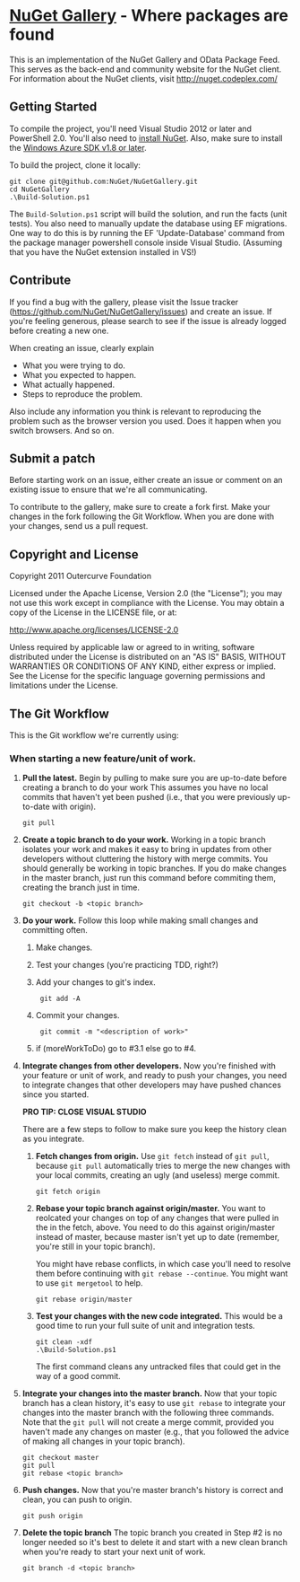 [NuGet Gallery](http://nuget.org/) - Where packages are found
=======================================================================
This is an implementation of the NuGet Gallery and OData Package Feed. This serves as the back-end and community 
website for the NuGet client. For information about the NuGet clients, visit http://nuget.codeplex.com/

## Getting Started

To compile the project, you'll need Visual Studio 2012 or later and PowerShell 2.0. You'll also need to 
[install NuGet](http://docs.nuget.org/docs/start-here/installing-nuget). Also, make sure to install the 
[Windows Azure SDK v1.8 or later](http://www.microsoft.com/windowsazure/sdk/).

To build the project, clone it locally:

    git clone git@github.com:NuGet/NuGetGallery.git
    cd NuGetGallery
    .\Build-Solution.ps1

The `Build-Solution.ps1` script will build the solution, and run the facts (unit tests). 
You also need to manually update the database using EF migrations. One way to do this is by running the 
EF 'Update-Database' command from the package manager powershell console inside Visual Studio.
(Assuming that you have the NuGet extension installed in VS!)

## Contribute
If you find a bug with the gallery, please visit the Issue tracker (https://github.com/NuGet/NuGetGallery/issues) and 
create an issue. If you're feeling generous, please search to see if the issue is already logged before creating a 
new one.

When creating an issue, clearly explain
* What you were trying to do.
* What you expected to happen.
* What actually happened.
* Steps to reproduce the problem.

Also include any information you think is relevant to reproducing the problem such as the browser version you used. 
Does it happen when you switch browsers. And so on.

## Submit a patch
Before starting work on an issue, either create an issue or comment on an existing issue to ensure that we're all 
communicating.

To contribute to the gallery, make sure to create a fork first. Make your changes in the fork following 
the Git Workflow. When you are done with your changes, send us a pull request.

## Copyright and License
Copyright 2011 Outercurve Foundation

Licensed under the Apache License, Version 2.0 (the "License"); you may not use this work except in compliance with 
the License. You may obtain a copy of the License in the LICENSE file, or at:

http://www.apache.org/licenses/LICENSE-2.0

Unless required by applicable law or agreed to in writing, software distributed under the License is distributed on 
an "AS IS" BASIS, WITHOUT WARRANTIES OR CONDITIONS OF ANY KIND, either express or implied. See the License for the 
specific language governing permissions and limitations under the License.

## The Git Workflow

This is the Git workflow we're currently using:

### When starting a new feature/unit of work.
    
1.  __Pull the latest.__
    Begin by pulling to make sure you are up-to-date before creating a branch to do your work 
    This assumes you have no local commits that haven't yet been pushed (i.e., that you were 
    previously up-to-date with origin).
    
        git pull 
    
2.  __Create a topic branch to do your work.__
    Working in a topic branch isolates your work and makes it easy to bring in updates from
    other developers without cluttering the history with merge commits. You should generally
    be working in topic branches. If you do make changes in the master branch, just run this
    command before commiting them, creating the branch just in time.

        git checkout -b <topic branch>
    
3.  __Do your work.__
    Follow this loop while making small changes and committing often.    

    1.  Make changes.
    2. Test your changes (you're practicing TDD, right?)
    3. Add your changes to git's index.
        
            git add -A

    4. Commit your changes.
        
            git commit -m "<description of work>"
        
    5. if (moreWorkToDo) go to #3.1 else go to #4.

4.  __Integrate changes from other developers.__ 
    Now you're finished with your feature or unit of work, and ready to push your changes, 
    you need to integrate changes that other developers may have pushed chances since you 
    started.

    __PRO TIP: CLOSE VISUAL STUDIO__
    
    There are a few steps to follow to make sure you keep the history clean as you integrate.
    
    1.  __Fetch changes from origin.__
        Use `git fetch` instead of `git pull`, because `git pull` automatically tries to merge the 
        new changes with your local commits, creating an ugly (and useless) merge commit.
        
            git fetch origin
        
    2.  __Rebase your topic branch against origin/master.__
        You want to reolcated your changes on top of any changes that were pulled in the
        in the fetch, above. You need to do this against origin/master instead of 
        master, because master isn't yet up to date (remember, you're still in your
        topic branch).

        You might have rebase conflicts, in which case you'll need to resolve them before
        continuing with `git rebase --continue`. You might want to use `git mergetool` to help.
        
            git rebase origin/master
        
    3.  __Test your changes with the new code integrated.__
        This would be a good time to run your full suite of unit and integration tests.
        
            git clean -xdf
            .\Build-Solution.ps1
            
        The first command cleans any untracked files that could get in the way of a good commit.

5.  __Integrate your changes into the master branch.__
    Now that your topic branch has a clean history, it's easy to use `git rebase` to integrate
    your changes into the master branch with the following three commands. Note that the 
    `git pull` will not create a merge commit, provided you haven't made any changes on master
    (e.g., that you followed the advice of making all changes in your topic branch).
    
        git checkout master
        git pull
        git rebase <topic branch>
    
6.  __Push changes.__
    Now that you're master branch's history is correct and clean, you can push to origin.
    
        git push origin

7.  __Delete the topic branch__
    The topic branch you created in Step #2 is no longer needed so it's best to delete it and 
    start with a new clean branch when you're ready to start your next unit of work.
    
        git branch -d <topic branch>

